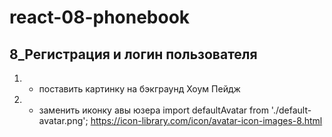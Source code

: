 # react-08-phonebook

## 8_Регистрация и логин пользователя

1. - поставить картинку на бэкграунд Хоум Пейдж
2. - заменить иконку авы юзера import defaultAvatar from './default-avatar.png';
     https://icon-library.com/icon/avatar-icon-images-8.html
